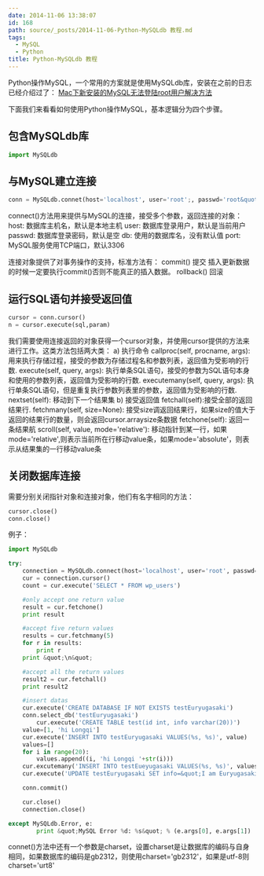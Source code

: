 ```yaml
---
date: 2014-11-06 13:38:07
id: 168
path: source/_posts/2014-11-06-Python-MySQLdb 教程.md
tags:
  - MySQL
  - Python
title: Python-MySQLdb 教程
---
```


Python操作MySQL，一个常用的方案就是使用MySQLdb库，安装在之前的日志已经介绍过了：
[Mac下新安装的MySQL无法登陆root用户解决方法](http://www.euryugasaki.com/archives/853 "Mac下新安装的MySQL无法登陆root用户解决方法")

下面我们来看看如何使用Python操作MySQL，基本逻辑分为四个步骤。

<!-- more -->

## 包含MySQLdb库

``` python
import MySQLdb
```

## 与MySQL建立连接

``` python
conn = MySQLdb.connet(host='localhost', user='root';, passwd='root&quot;, db = 'euryugasaki', port=3306)
```

connect()方法用来提供与MySQL的连接，接受多个参数，返回连接的对象：
host: 数据库主机名，默认是本地主机
user: 数据库登录用户，默认是当前用户
passwd: 数据库登录密码，默认是空
db: 使用的数据库名，没有默认值
port: MySQL服务使用TCP端口，默认3306

连接对象提供了对事务操作的支持，标准方法有：
commit() 提交
插入更新数据的时候一定要执行commit()否则不能真正的插入数据。
rollback() 回滚

## 运行SQL语句并接受返回值

``` python
cursor = conn.cursor()
n = cursor.execute(sql,param)
```

我们需要使用连接返回的对象获得一个cursor对象，并使用cursor提供的方法来进行工作。这类方法包括两大类：
a) 执行命令
callproc(self, procname, args): 用来执行存储过程，接受的参数为存储过程名和参数列表，返回值为受影响的行数.
execute(self, query, args): 执行单条SQL语句，接受的参数为SQL语句本身和使用的参数列表，返回值为受影响的行数.
executemany(self, query, args): 执行单条SQL语句，但是重复执行参数列表里的参数，返回值为受影响的行数.
nextset(self): 移动到下一个结果集
b) 接受返回值
fetchall(self):接受全部的返回结果行.
fetchmany(self, size=None): 接受size调返回结果行，如果size的值大于返回的结果行的数量，则会返回cursor.arraysize条数据
fetchone(self): 返回一条结果航
scroll(self, value, mode='relative'): 移动指针到某一行，如果mode='relative',则表示当前所在行移动value条，如果mode='absolute'，则表示从结果集的一行移动value条

## 关闭数据库连接
需要分别关闭指针对象和连接对象，他们有名字相同的方法：

``` python
cursor.close()
conn.close()
```

例子：

``` python
import MySQLdb

try:
	connection = MySQLdb.connect(host='localhost', user='root', passwd='cvlabock', db = 'euryugasaki', port=3306)
	cur = connection.cursor()
	count = cur.execute('SELECT * FROM wp_users')

	#only accept one return value
	result = cur.fetchone()
	print result

	#accept five return values
	results = cur.fetchmany(5)
	for r in results:
		print r
	print &quot;\n&quot;

	#accept all the return values
	result2 = cur.fetchall()
	print result2

	#insert datas
	cur.execute('CREATE DATABASE IF NOT EXISTS testEuryugasaki')
	conn.select_db('testEuryugasaki')
        cur.execute('CREATE TABLE test(id int, info varchar(20))')
	value=[1, 'hi Longqi']
	cur.execute('INSERT INTO testEuryugasaki VALUES(%s, %s)', value)
	values=[]
	for i in range(20):
		values.append((i, 'hi Longqi '+str(i)))
	cur.excutemany('INSERT INTO testEueyugasaki VALUES(%s, %s)', values)
	cur.execute('UPDATE testEuryugasaki SET info=&quot;I am Euryugasaki&quot; WHERE id = 3')

	conn.commit()

	cur.close()
	connection.close()

except MySQLdb.Error, e:
		print &quot;MySQL Error %d: %s&quot; % (e.args[0], e.args[1])
```

connet()方法中还有一个参数是charset，设置charset是让数据库的编码与自身相同，如果数据库的编码是gb2312，则使用charset='gb2312'，如果是utf-8则charset='urt8'